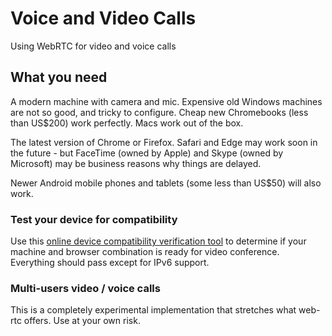# Voice and Video Calls

Using WebRTC for video and voice calls

## What you need

A modern machine with camera and mic.  Expensive old Windows machines are not so good, and tricky to configure.  Cheap new Chromebooks (less than US$200) work perfectly.  Macs work out of the box.

The latest version of Chrome or Firefox.  Safari and Edge may work soon in the future - but FaceTime (owned by Apple) and Skype (owned by Microsoft) may be business reasons why things are delayed.

Newer Android mobile phones and tablets (some less than US$50) will also work.

### Test your device for compatibility

Use this [online device compatibility verification tool](https://test.webrtc.org/) to determine if your machine and browser combination is ready for video conference.  Everything should pass except for IPv6 support.

### Multi-users video / voice calls

This is a completely experimental implementation that stretches what web-rtc offers.  Use at your own risk.
